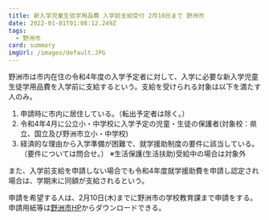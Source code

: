 ```yaml
---
title: 新入学児童生徒学用品費 入学前支給受付 2月10日まで 野洲市
date: 2022-01-01T01:08:12.249Z
tags:
  - 野洲市
card: summary
imgUrl: /images/default.JPG
---
```

野洲市は市内在住の令和4年度の入学予定者に対して、入学に必要な新入学児童生徒学用品費を入学前に支給するという。支給を受けられる対象は以下を満たす人のみ。

1. 申請時に市内に居住している。（転出予定者は除く。）  
2. 令和4年4月に公立小・中学校に入学予定の児童・生徒の保護者(対象校：県立、国立及び野洲市立小・中学校)  
3. 経済的な理由から入学準備が困難で、就学援助制度の要件に該当している。（要件については問合せ。）
※生活保護(生活扶助)受給中の場合は対象外

また、入学前支給を申請しない場合でも令和4年度就学援助費を申請し認定され場合は、学期末に同額が支給されるという。

申請を希望する人は、2月10日(木)までに野洲市の学校教育課まで申請をする。  
申請用紙等は[野洲市HP](https://www.city.yasu.lg.jp/topics/1514288773727.html)からダウンロードできる。